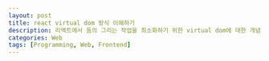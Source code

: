 ```yaml
---
layout: post
title: react virtual dom 방식 이해하기
description: 리액트에서 돔의 그리는 작업을 최소화하기 위한 virtual dom에 대한 개념.
categories: Web
tags: [Programming, Web, Frontend]
---
```

